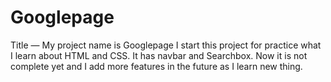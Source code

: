 # Googlepage

Title — My project name is Googlepage
I start this project for practice what I learn about HTML and CSS.
It has navbar and Searchbox.
Now it is not complete yet and I add more features in the future as I learn new thing.

